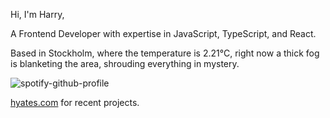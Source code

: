 Hi, I'm Harry,

A Frontend Developer with expertise in JavaScript, TypeScript, and React.

<!-- WEATHER_START -->
Based in Stockholm, where the temperature is 2.21°C, right now a thick fog is blanketing the area, shrouding everything in mystery.
<!-- WEATHER_END -->

<p align="left">
  <a>
    <img src="https://spotify-github-profile.vercel.app/api/view?uid=bigbello&cover_image=true&theme=natemoo-re&show_offline=true&background_color=121212&interchange=false&bar_color=53b14f&bar_color_cover=false" alt="spotify-github-profile">
  </a>
</p>

[hyates.com](http://hyates.com) for recent projects.





